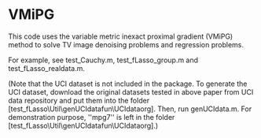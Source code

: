 # VMiPG

This code uses the variable metric inexact proximal gradient (VMiPG) method  to solve TV image denoising problems and regression problems.

For example, see test_Cauchy.m, test_fLasso_group.m and test_fLasso_realdata.m.

(Note that the UCI dataset is not included in the package. To generate the UCI dataset, 
download the original datasets tested in above paper from UCI data repository 
and put them into the folder [test_fLasso\Util\genUCIdatafun\UCIdataorg]. 
Then, run genUCIdata.m. For demonstration purpose, 
''mpg7'' is left in the folder [test_fLasso\Util\genUCIdatafun\UCIdataorg].)
